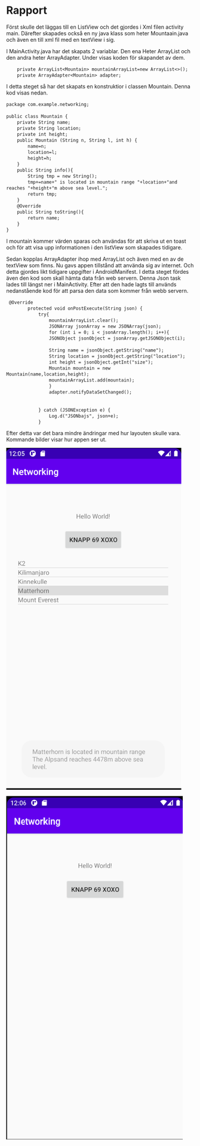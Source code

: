# Rapport

Först skulle det läggas till en ListView och det gjordes i Xml filen activity main. Därefter skapades
också en ny java klass som heter Mountaain.java och även en till xml fil med en textView i sig.

I MainActivity.java har det skapats 2 variablar. Den ena Heter ArrayList och den andra heter ArrayAdapter.
Under visas koden för skapandet av dem.

```
    private ArrayList<Mountain> mountainArrayList=new ArrayList<>();
    private ArrayAdapter<Mountain> adapter;
```

I detta steget så har det skapats en konstruktior i classen Mountain. Denna kod visas nedan.

```
package com.example.networking;

public class Mountain {
    private String name;
    private String location;
    private int height;
    public Mountain (String n, String l, int h) {
        name=n;
        location=l;
        height=h;
    }
    public String info(){
        String tmp = new String();
        tmp+=name+" is located in mountain range "+location+"and reaches "+height+"m above sea level.";
        return tmp;
    }
    @Override
    public String toString(){
        return name;
    }
}
```
I mountain kommer värden sparas och användas för att skriva ut en toast och för att visa upp informationen
i den listView som skapades tidigare.

Sedan kopplas ArrayAdapter ihop med ArrayList och även med en av de textView som finns.
Nu gavs appen tillstånd att använda sig av internet. Och detta gjordes likt tidigare uppgifter i
AndroidManifest. I detta steget fördes även den kod som skall hämta data från web servern. Denna Json task
lades till längst ner i MainActivity. Efter att den hade lagts till används nedanstående kod för att parsa den
data som kommer från webb servern.

```
 @Override
        protected void onPostExecute(String json) {
            try{
                mountainArrayList.clear();
                JSONArray jsonArray = new JSONArray(json);
                for (int i = 0; i < jsonArray.length(); i++){
                JSONObject jsonObject = jsonArray.getJSONObject(i);

                String name = jsonObject.getString("name");
                String location = jsonObject.getString("location");
                int height = jsonObject.getInt("size");
                Mountain mountain = new Mountain(name,location,height);
                mountainArrayList.add(mountain);
                }
                adapter.notifyDataSetChanged();


            } catch (JSONException e) {
                Log.d("JSONbajs", json+e);
            }
```

Efter detta var det bara mindre ändringar med hur layouten skulle vara.
Kommande bilder visar hur appen ser ut.


![](Networking1.png)

![](Networking2.png)





















